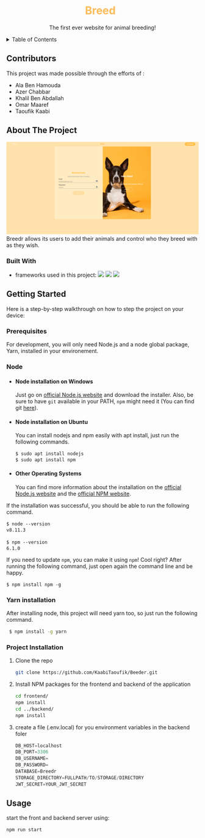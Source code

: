 <div align="center">
<h1 style="color:#FEBB59">Breed<span style="color: white">r</span></h1>
  <p align="center">
    The first ever website for animal breeding!
    <br />
  </p>
</div>
<details>
  <summary>Table of Contents</summary>
  <ol>
    <li><a href="#contributors">Contributors</a></li>
    <li>
      <a href="#about-the-project">About The Project</a>
      <ul>
        <li><a href="#built-with">Built With</a></li>
      </ul>
    </li>
    <li>
      <a href="#getting-started">Getting Started</a>
      <ul>
        <li><a href="#prerequisites">Prerequisites</a></li>
        <li><a href="#installation">Installation</a></li>
      </ul>
    </li>
    <li><a href="#usage">Usage</a></li>
  </ol>
</details>

## Contributors
This project was made possible through the efforts of :
* Ala Ben Hamouda
* Azer Chabbar
* Khalil Ben Abdallah
* Omar Maaref
* Taoufik Kaabi
## About The Project 
![screenshot](screentshots/screenshots.png)
Breedr allows its users to add their animals and control who they breed with as they wish.
### Built With
* frameworks used in this project:
[![](https://miro.medium.com/max/1400/0*3tPAAtU6SWhGwX58.png)][Angular-url]
[![](https://www.tutorialrepublic.com/lib/images/bootstrap-5.0-illustration.png)][Bootstrap-url]
[![](https://cdn.webo.digital/uploads/2022/09/Nestjs_hero1.png)][NestJS-url]
<!-- MARKDOWN LINKS & IMAGES -->
<!-- https://www.markdownguide.org/basic-syntax/#reference-style-links -->
[Angular-url]: https://angular.io/
[Bootstrap-url]: https://getbootstrap.com
[NestJs-url]: https://nestjs.com
## Getting Started 
Here is a step-by-step walkthrough on how to step the project on your device: 
### Prerequisites
For development, you will only need Node.js and a node global package, Yarn, installed in your environement.

### Node
- #### Node installation on Windows

  Just go on [official Node.js website](https://nodejs.org/) and download the installer.
  Also, be sure to have `git` available in your PATH, `npm` might need it (You can find git [here](https://git-scm.com/)).

- #### Node installation on Ubuntu

  You can install nodejs and npm easily with apt install, just run the following commands.

      $ sudo apt install nodejs
      $ sudo apt install npm

- #### Other Operating Systems
  You can find more information about the installation on the [official Node.js website](https://nodejs.org/) and the [official NPM website](https://npmjs.org/).

If the installation was successful, you should be able to run the following command.

    $ node --version
    v8.11.3

    $ npm --version
    6.1.0

If you need to update `npm`, you can make it using `npm`! Cool right? After running the following command, just open again the command line and be happy.

    $ npm install npm -g

###
### Yarn installation
After installing node, this project will need yarn too, so just run the following command.

   ```sh
    $ npm install -g yarn
   ```

### Project Installation
1. Clone the repo
   ```sh
   git clone https://github.com/KaabiTaoufik/Beeder.git
   ```
2. Install NPM packages for the frontend and backend of the application
   ```sh
   cd frontend/
   npm install
   cd ../backend/
   npm install
   ```
3. create a file (.env.local) for you environment variables in the backend foler
      ```js
    DB_HOST=localhost
    DB_PORT=3306
    DB_USERNAME=
    DB_PASSWORD=
    DATABASE=Breedr
    STORAGE_DIRECTORY=FULLPATH/TO/STORAGE/DIRECTORY
    JWT_SECRET=YOUR_JWT_SECRET 
    ```
## Usage
start the front and backend server using:
```shell
npm run start
```